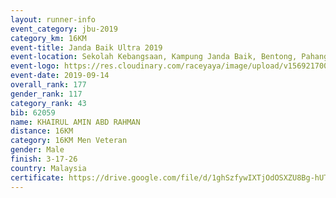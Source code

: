 ```yaml
---
layout: runner-info 
event_category: jbu-2019 
category_km: 16KM 
event-title: Janda Baik Ultra 2019  
event-location: Sekolah Kebangsaan, Kampung Janda Baik, Bentong, Pahang, Malaysia 
event-logo: https://res.cloudinary.com/raceyaya/image/upload/v1569217009/logo/janda-baik_vch1pc.jpg 
event-date: 2019-09-14 
overall_rank: 177
gender_rank: 117
category_rank: 43
bib: 62059
name: KHAIRUL AMIN ABD RAHMAN
distance: 16KM
category: 16KM Men Veteran
gender: Male
finish: 3-17-26
country: Malaysia
certificate: https://drive.google.com/file/d/1ghSzfywIXTjOdOSXZU8Bg-hUTevL3UHT/view?usp=sharing
---
```

